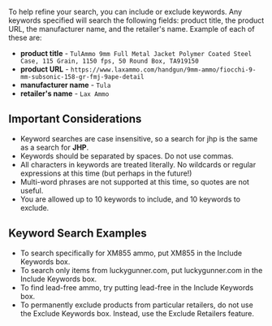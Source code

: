<!-- TITLE: Keywords -->
<!-- SUBTITLE: How to perform keyword searches with AmmoSeek.com -->

To help refine your search, you can include or exclude keywords. Any keywords specified will search the following fields: product title, the product URL, the manufacturer name, and the retailer's name. Example of each of these are:

- **product title** - `TulAmmo 9mm Full Metal Jacket Polymer Coated Steel Case, 115 Grain, 1150 fps, 50 Round Box, TA919150`
- **product URL** - `https://www.laxammo.com/handgun/9mm-ammo/fiocchi-9-mm-subsonic-158-gr-fmj-9ape-detail`
- **manufacturer name** - `Tula`
- **retailer's name** - `Lax Ammo`

## Important Considerations

- Keyword searches are case insensitive, so a search for jhp is the same as a search for **JHP**.
- Keywords should be separated by spaces. Do not use commas.
- All characters in keywords are treated literally. No wildcards or regular expressions at this time (but perhaps in the future!)
- Multi-word phrases are not supported at this time, so quotes are not useful.
- You are allowed up to 10 keywords to include, and 10 keywords to exclude.

## Keyword Search Examples

- To search specifically for XM855 ammo, put XM855 in the Include Keywords box.
- To search only items from luckygunner.com, put luckygunner.com in the Include Keywords box.
- To find lead-free ammo, try putting lead-free in the Include Keywords box.
- To permanently exclude products from particular retailers, do not use the Exclude Keywords box. Instead, use the Exclude Retailers feature.